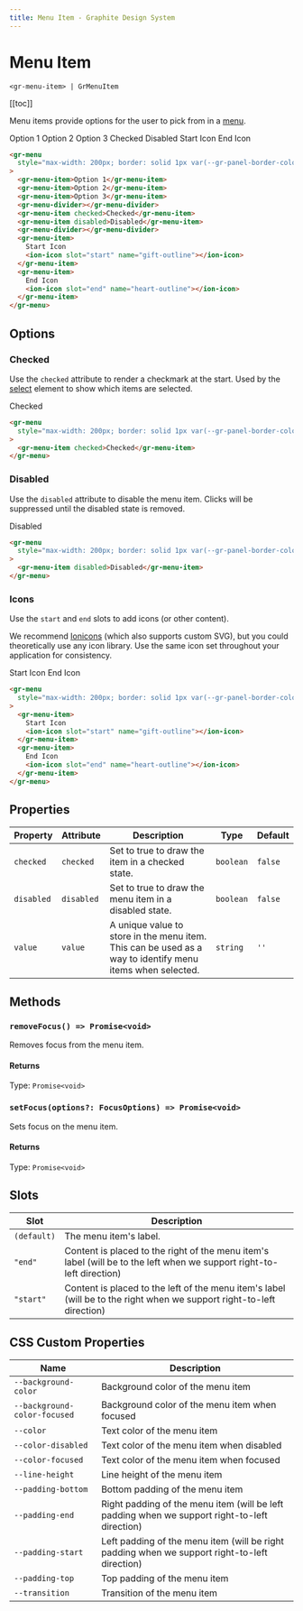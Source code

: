 ```yaml
---
title: Menu Item - Graphite Design System
---
```


# Menu Item

`<gr-menu-item> | GrMenuItem`

[[toc]]

Menu items provide options for the user to pick from in a [menu](/components/menu).

<div class="example-block">
  <gr-menu style="max-width: 200px; border: solid 1px var(--gr-panel-border-color); border-radius: var(--gr-border-radius-medium);">
    <gr-menu-item>Option 1</gr-menu-item>
    <gr-menu-item>Option 2</gr-menu-item>
    <gr-menu-item>Option 3</gr-menu-item>
    <gr-menu-divider></gr-menu-divider>
    <gr-menu-item checked>Checked</gr-menu-item>
    <gr-menu-item disabled>Disabled</gr-menu-item>
    <gr-menu-divider></gr-menu-divider>
    <gr-menu-item>
      Start Icon
      <ion-icon slot="start" name="gift-outline"></ion-icon>
    </gr-menu-item>
    <gr-menu-item>
      End Icon
      <ion-icon slot="end" name="heart-outline"></ion-icon>
    </gr-menu-item>
  </gr-menu>
</div>

```html
<gr-menu
  style="max-width: 200px; border: solid 1px var(--gr-panel-border-color); border-radius: var(--gr-border-radius-medium);"
>
  <gr-menu-item>Option 1</gr-menu-item>
  <gr-menu-item>Option 2</gr-menu-item>
  <gr-menu-item>Option 3</gr-menu-item>
  <gr-menu-divider></gr-menu-divider>
  <gr-menu-item checked>Checked</gr-menu-item>
  <gr-menu-item disabled>Disabled</gr-menu-item>
  <gr-menu-divider></gr-menu-divider>
  <gr-menu-item>
    Start Icon
    <ion-icon slot="start" name="gift-outline"></ion-icon>
  </gr-menu-item>
  <gr-menu-item>
    End Icon
    <ion-icon slot="end" name="heart-outline"></ion-icon>
  </gr-menu-item>
</gr-menu>
```

## Options

### Checked

Use the `checked` attribute to render a checkmark at the start. Used by the [select](/components/select) element to show which items are selected.

<div class="example-block">
  <gr-menu style="max-width: 200px; border: solid 1px var(--gr-panel-border-color); border-radius: var(--gr-border-radius-medium);">
    <gr-menu-item checked>Checked</gr-menu-item>
  </gr-menu>
</div>

```html
<gr-menu
  style="max-width: 200px; border: solid 1px var(--gr-panel-border-color); border-radius: var(--gr-border-radius-medium);"
>
  <gr-menu-item checked>Checked</gr-menu-item>
</gr-menu>
```

### Disabled

Use the `disabled` attribute to disable the menu item. Clicks will be suppressed until the disabled state is removed.

<div class="example-block">
  <gr-menu style="max-width: 200px; border: solid 1px var(--gr-panel-border-color); border-radius: var(--gr-border-radius-medium);">
    <gr-menu-item disabled>Disabled</gr-menu-item>
  </gr-menu>
</div>

```html
<gr-menu
  style="max-width: 200px; border: solid 1px var(--gr-panel-border-color); border-radius: var(--gr-border-radius-medium);"
>
  <gr-menu-item disabled>Disabled</gr-menu-item>
</gr-menu>
```

### Icons

Use the `start` and `end` slots to add icons (or other content).

We recommend [Ionicons](https://ionic.io/ionicons) (which also supports custom SVG), but you could theoretically use any icon library.
Use the same icon set throughout your application for consistency.

<div class="example-block">
  <gr-menu style="max-width: 200px; border: solid 1px var(--gr-panel-border-color); border-radius: var(--gr-border-radius-medium);">
    <gr-menu-item>
      Start Icon
      <ion-icon slot="start" name="gift-outline"></ion-icon>
    </gr-menu-item>
    <gr-menu-item>
      End Icon
      <ion-icon slot="end" name="heart-outline"></ion-icon>
    </gr-menu-item>
  </gr-menu>
</div>

```html
<gr-menu
  style="max-width: 200px; border: solid 1px var(--gr-panel-border-color); border-radius: var(--gr-border-radius-medium);"
>
  <gr-menu-item>
    Start Icon
    <ion-icon slot="start" name="gift-outline"></ion-icon>
  </gr-menu-item>
  <gr-menu-item>
    End Icon
    <ion-icon slot="end" name="heart-outline"></ion-icon>
  </gr-menu-item>
</gr-menu>
```

## Properties

| Property   | Attribute  | Description                                                                                               | Type      | Default |
| ---------- | ---------- | --------------------------------------------------------------------------------------------------------- | --------- | ------- |
| `checked`  | `checked`  | Set to true to draw the item in a checked state.                                                          | `boolean` | `false` |
| `disabled` | `disabled` | Set to true to draw the menu item in a disabled state.                                                    | `boolean` | `false` |
| `value`    | `value`    | A unique value to store in the menu item. This can be used as a way to identify menu items when selected. | `string`  | `''`    |

## Methods

### `removeFocus() => Promise<void>`

Removes focus from the menu item.

#### Returns

Type: `Promise<void>`

### `setFocus(options?: FocusOptions) => Promise<void>`

Sets focus on the menu item.

#### Returns

Type: `Promise<void>`

## Slots

| Slot        | Description                                                                                                           |
| ----------- | --------------------------------------------------------------------------------------------------------------------- |
| `(default)` | The menu item's label.                                                                                                |
| `"end"`     | Content is placed to the right of the menu item's label (will be to the left when we support right-to-left direction) |
| `"start"`   | Content is placed to the left of the menu item's label (will be to the right when we support right-to-left direction) |

## CSS Custom Properties

| Name                         | Description                                                                                   |
| ---------------------------- | --------------------------------------------------------------------------------------------- |
| `--background-color`         | Background color of the menu item                                                             |
| `--background-color-focused` | Background color of the menu item when focused                                                |
| `--color`                    | Text color of the menu item                                                                   |
| `--color-disabled`           | Text color of the menu item when disabled                                                     |
| `--color-focused`            | Text color of the menu item when focused                                                      |
| `--line-height`              | Line height of the menu item                                                                  |
| `--padding-bottom`           | Bottom padding of the menu item                                                               |
| `--padding-end`              | Right padding of the menu item (will be left padding when we support right-to-left direction) |
| `--padding-start`            | Left padding of the menu item (will be right padding when we support right-to-left direction) |
| `--padding-top`              | Top padding of the menu item                                                                  |
| `--transition`               | Transition of the menu item                                                                   |
